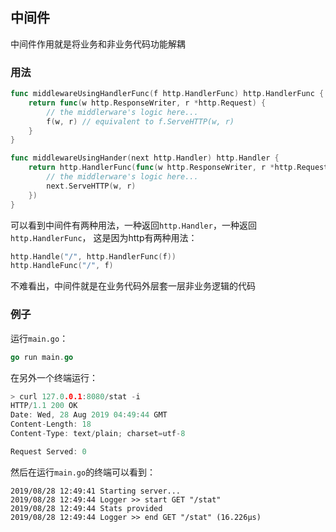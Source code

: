 ## 中间件

中间件作用就是将业务和非业务代码功能解耦

### 用法
```go
func middlewareUsingHandlerFunc(f http.HandlerFunc) http.HandlerFunc {
	return func(w http.ResponseWriter, r *http.Request) {
		// the middlerware's logic here...
		f(w, r) // equivalent to f.ServeHTTP(w, r)
	}
}

func middlewareUsingHander(next http.Handler) http.Handler {
	return http.HandlerFunc(func(w http.ResponseWriter, r *http.Request) {
		// the middlerware's logic here...
		next.ServeHTTP(w, r)
	})
}
```
可以看到中间件有两种用法，一种返回`http.Handler`，一种返回`http.HandlerFunc`，
这是因为http有两种用法：
```go
http.Handle("/", http.HandlerFunc(f))
http.HandleFunc("/", f)
```

不难看出，中间件就是在业务代码外层套一层非业务逻辑的代码


### 例子
运行`main.go`：
```go
go run main.go
```
在另外一个终端运行：
```go
> curl 127.0.0.1:8080/stat -i
HTTP/1.1 200 OK
Date: Wed, 28 Aug 2019 04:49:44 GMT
Content-Length: 18
Content-Type: text/plain; charset=utf-8

Request Served: 0

```
然后在运行`main.go`的终端可以看到：
```
2019/08/28 12:49:41 Starting server...
2019/08/28 12:49:44 Logger >> start GET "/stat"
2019/08/28 12:49:44 Stats provided
2019/08/28 12:49:44 Logger >> end GET "/stat" (16.226µs)
```